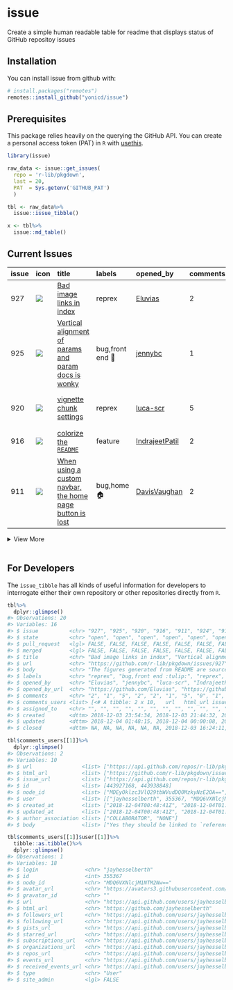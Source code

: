 
<!-- README.md is generated from README.Rmd. Please edit that file -->

# issue

Create a simple human readable table for readme that displays status of
GitHub repositoy issues

## Installation

You can install issue from github with:

``` r
# install.packages("remotes")
remotes::install_github("yonicd/issue")
```

## Prerequisites

This package relies heavily on the querying the GitHub API. You can
create a personal access token (PAT) in `R` with
[usethis](https://usethis.r-lib.org/reference/browse_github_pat.html).

``` r
library(issue)
```

``` r
raw_data <- issue::get_issues(
  repo = 'r-lib/pkgdown',
  last = 20,
  PAT  = Sys.getenv('GITHUB_PAT')
  )

tbl <- raw_data%>%
  issue::issue_tibble()

x <- tbl%>%
  issue::md_table()
```

## Current Issues

| issue | icon                                                                                                                         | title                                                                                                                                                                                                                                                                               | labels                | opened\_by                                          | comments | comments\_users                                                                                                                                                                                                                                                                                                                                                                                                                                                                                                                                                                                                                                                                                                                                                                                                                                                                                                                                                                                                                                                                                                                                                                                                                                                                                                                                                                                                                                                                                                                            | assigned\_to | created             | updated             | closed |
| :---- | :--------------------------------------------------------------------------------------------------------------------------- | :---------------------------------------------------------------------------------------------------------------------------------------------------------------------------------------------------------------------------------------------------------------------------------- | :-------------------- | :-------------------------------------------------- | :------- | :----------------------------------------------------------------------------------------------------------------------------------------------------------------------------------------------------------------------------------------------------------------------------------------------------------------------------------------------------------------------------------------------------------------------------------------------------------------------------------------------------------------------------------------------------------------------------------------------------------------------------------------------------------------------------------------------------------------------------------------------------------------------------------------------------------------------------------------------------------------------------------------------------------------------------------------------------------------------------------------------------------------------------------------------------------------------------------------------------------------------------------------------------------------------------------------------------------------------------------------------------------------------------------------------------------------------------------------------------------------------------------------------------------------------------------------------------------------------------------------------------------------------------------------- | :----------- | :------------------ | :------------------ | :----- |
| 927   | <span title="Open Issue"><img src="https://github.com/yonicd/issue/blob/master/inst/icons/issue-opened.png?raw=true"></span> | <span title="The figures generated from README are sourced from the `man\figures` folder. Should the images be sourced from the copied figures in the `reference/figures/` folder within `docs`?...">[Bad image links in index](https://github.com/r-lib/pkgdown/issues/927)</span> | reprex                | [Eluvias](https://github.com/Eluvias)               | 2        | <span title="Yes they should be linked to `reference/figures`; this is what happens on the pkgdown home page....">[jayhesselberth](https://github.com/r-lib/pkgdown/issues/927#issuecomment-443927168)</span>, <span title="...">[Eluvias](https://github.com/r-lib/pkgdown/issues/927#issuecomment-443938848)</span>                                                                                                                                                                                                                                                                                                                                                                                                                                                                                                                                                                                                                                                                                                                                                                                                                                                                                                                                                                                                                                                                                                                                                                                                                      |              | 2018-12-03 23:54:34 | 2018-12-04 01:48:15 | NA     |
| 925   | <span title="Open Issue"><img src="https://github.com/yonicd/issue/blob/master/inst/icons/issue-opened.png?raw=true"></span> | <span title="Noticed here:...">[Vertical alignment of params and param docs is wonky](https://github.com/r-lib/pkgdown/issues/925)</span>                                                                                                                                           | bug,front end :tulip: | [jennybc](https://github.com/jennybc)               | 1        | <span title="I think we need to vertically align the param value, i.e. `.rows` and `.name_repair` in this example.">[jayhesselberth](https://github.com/r-lib/pkgdown/issues/925#issuecomment-443896155)</span>                                                                                                                                                                                                                                                                                                                                                                                                                                                                                                                                                                                                                                                                                                                                                                                                                                                                                                                                                                                                                                                                                                                                                                                                                                                                                                                            |              | 2018-12-03 21:44:32 | 2018-12-04 00:00:08 | NA     |
| 920   | <span title="Open Issue"><img src="https://github.com/yonicd/issue/blob/master/inst/icons/issue-opened.png?raw=true"></span> | <span title="In package vignettes I usually set some defaults for chunks, such as:...">[vignette chunk settings](https://github.com/r-lib/pkgdown/issues/920)</span>                                                                                                                | reprex                | [luca-scr](https://github.com/luca-scr)             | 5        | <span title="You can update site-wide figure settings in the [yaml config](https://pkgdown.r-lib.org/reference/build_articles.html#figures).">[jayhesselberth](https://github.com/r-lib/pkgdown/issues/920#issuecomment-441631577)</span>, <span title="Thanks for your reply. It seems that the settings about figure in yaml file have effect only on graphs produced by the examples in help pages, but not on graphs produced by vignettes. Furthermore, as mentioned above, settings specified using `opts_chunk$set` are not respected when the vignette is build for the website.">[luca-scr](https://github.com/r-lib/pkgdown/issues/920#issuecomment-441636730)</span>, <span title="I&#39;m surprised this doesn&#39;t have an effect on vignettes as it&#39;s documented in the `build_articles()` section. Can you generate [a reprex](https://github.com/r-lib/pkgdown/blob/master/.github/CONTRIBUTING.md#package-reprexes)?">[jayhesselberth](https://github.com/r-lib/pkgdown/issues/920#issuecomment-441647694)</span>, <span title="You may find at this link https://www.dropbox.com/s/novinalqxo6w4cr/test.zip?dl=0 a simple reproducible example of an R package with website and vignette created using pkgdown::build_site()...">[luca-scr](https://github.com/r-lib/pkgdown/issues/920#issuecomment-441815547)</span>, <span title="This doesn&#39;t look like a regression, so I&#39;m going to leave until another release.">[hadley](https://github.com/r-lib/pkgdown/issues/920#issuecomment-443842830)</span> |              | 2018-11-26 08:05:44 | 2018-12-03 19:41:16 | NA     |
| 916   | <span title="Open Issue"><img src="https://github.com/yonicd/issue/blob/master/inst/icons/issue-opened.png?raw=true"></span> | <span title="With the new release, all `tibble` and `crayon` text are displayed in color in `reference` and `articles`, but the output in `README` files on homepage isn&#39;t. ...">[colorize the `README`](https://github.com/r-lib/pkgdown/issues/916)</span>                    | feature               | [IndrajeetPatil](https://github.com/IndrajeetPatil) | 2        | <span title="@hadley Do you think this is an easy fix for 1.2.1?">[jayhesselberth](https://github.com/r-lib/pkgdown/issues/916#issuecomment-443805432)</span>, <span title="Unfortunately this requires a lot of work in order to preserve my preferred code formatting style.">[hadley](https://github.com/r-lib/pkgdown/issues/916#issuecomment-443810754)</span>                                                                                                                                                                                                                                                                                                                                                                                                                                                                                                                                                                                                                                                                                                                                                                                                                                                                                                                                                                                                                                                                                                                                                                        |              | 2018-11-22 17:36:29 | 2018-12-03 18:13:21 | NA     |
| 911   | <span title="Open Issue"><img src="https://github.com/yonicd/issue/blob/master/inst/icons/issue-opened.png?raw=true"></span> | <span title="One of two things is supposed to happen when you use a custom navbar, as ggplot2 does:...">[When using a custom navbar, the home page button is lost](https://github.com/r-lib/pkgdown/issues/911)</span>                                                              | bug,home :house:      | [DavisVaughan](https://github.com/DavisVaughan)     | 2        | <span title="This bug was probably introduced when fixing #777">[hadley](https://github.com/r-lib/pkgdown/issues/911#issuecomment-440865907)</span>, <span title="I think this might be an off-by-one error. 😱 ">[hadley](https://github.com/r-lib/pkgdown/issues/911#issuecomment-443784110)</span>                                                                                                                                                                                                                                                                                                                                                                                                                                                                                                                                                                                                                                                                                                                                                                                                                                                                                                                                                                                                                                                                                                                                                                                                                                       |              | 2018-11-21 18:02:36 | 2018-12-03 16:57:49 | NA     |

<details>

<summary>View
More</summary>

| issue | icon                                                                                                                                         | title                                                                                                                                                                                                                                                                                                                                 | labels                 | opened\_by                                          | comments | comments\_users                                                                                                                                                                                                                                                                                                                                                                                                                                                                                                                                                                                                                                                                                                                                                                                                                                                                                                                                                                                                                     | assigned\_to | created             | updated             | closed              |
| :---- | :------------------------------------------------------------------------------------------------------------------------------------------- | :------------------------------------------------------------------------------------------------------------------------------------------------------------------------------------------------------------------------------------------------------------------------------------------------------------------------------------ | :--------------------- | :-------------------------------------------------- | :------- | :---------------------------------------------------------------------------------------------------------------------------------------------------------------------------------------------------------------------------------------------------------------------------------------------------------------------------------------------------------------------------------------------------------------------------------------------------------------------------------------------------------------------------------------------------------------------------------------------------------------------------------------------------------------------------------------------------------------------------------------------------------------------------------------------------------------------------------------------------------------------------------------------------------------------------------------------------------------------------------------------------------------------------------- | :----------- | :------------------ | :------------------ | :------------------ |
| 924   | <span title="Open Issue"><img src="https://github.com/yonicd/issue/blob/master/inst/icons/issue-opened.png?raw=true"></span>                 | <span title="Prepare for release: ...">[Release pkgdown 1.2.1](https://github.com/r-lib/pkgdown/issues/924)</span>                                                                                                                                                                                                                    |                        | [hadley](https://github.com/hadley)                 | 1        | <span title="@jayhesselberth can you please tag any other regressions with the 1.2.1 milestone? I want to try and get this out by the end of the week.">[hadley](https://github.com/r-lib/pkgdown/issues/924#issuecomment-443771739)</span>                                                                                                                                                                                                                                                                                                                                                                                                                                                                                                                                                                                                                                                                                                                                                                                         |              | 2018-12-03 16:24:15 | 2018-12-03 16:25:05 | NA                  |
| 915   | <span title="Closed Issue"><img src="https://github.com/yonicd/issue/blob/master/inst/icons/issue-closed.png?raw=true"></span>               | <span title="Because `README.md` is not on the whitelist. Should change to &#39;CNAME&#39;? Or adjust `is_non_pkgdown_site`?">[Deploy instructions create branch that pkgdown won’t write to](https://github.com/r-lib/pkgdown/issues/915)</span>                                                                                     | deploy :airplane:,docs | [hadley](https://github.com/hadley)                 | 5        | <span title="And recommend doing it outside of outside to avoid `.Rproj.user` issues">[hadley](https://github.com/r-lib/pkgdown/issues/915#issuecomment-441075673)</span>, <span title="If we adjust the suggestion for initialization to this:...">[jayhesselberth](https://github.com/r-lib/pkgdown/issues/915#issuecomment-442421868)</span>, <span title="Ooh, I didn&#39;t know about `--allow-empty`. Thanks!">[hadley](https://github.com/r-lib/pkgdown/issues/915#issuecomment-443770901)</span>, <span title="@hadley I think you&#39;ll also need to update `is_non_pkgdown_site()` –– it&#39;s still checking for CNAME....">[jayhesselberth](https://github.com/r-lib/pkgdown/issues/915#issuecomment-443895199)</span>, <span title="But an empty site should be ok too?">[hadley](https://github.com/r-lib/pkgdown/issues/915#issuecomment-443917155)</span>                                                                                                                                                          |              | 2018-11-22 16:15:06 | 2018-12-04 00:00:29 | 2018-12-03 16:24:11 |
| 923   | <span title="Closed Issue"><img src="https://github.com/yonicd/issue/blob/master/inst/icons/issue-closed.png?raw=true"></span>               | <span title="Since that caches the installation">[Recommend remotes::install\_cran in deploy docs](https://github.com/r-lib/pkgdown/issues/923)</span>                                                                                                                                                                                | deploy :airplane:,docs | [hadley](https://github.com/hadley)                 | 0        |                                                                                                                                                                                                                                                                                                                                                                                                                                                                                                                                                                                                                                                                                                                                                                                                                                                                                                                                                                                                                                     |              | 2018-12-03 14:50:17 | 2018-12-03 16:19:49 | 2018-12-03 16:19:48 |
| 918   | <span title="Closed Issue"><img src="https://github.com/yonicd/issue/blob/master/inst/icons/issue-closed.png?raw=true"></span>               | <span title="It seems htmlwidgets&#39; dependencies are no longer included in the `index.Rmd`, and thus do not display....">[htmlwidgets Index.Rmd](https://github.com/r-lib/pkgdown/issues/918)</span>                                                                                                                               | wip                    | [JohnCoene](https://github.com/JohnCoene)           | 1        | <span title="This might be another bug caused by #834?">[jayhesselberth](https://github.com/r-lib/pkgdown/issues/918#issuecomment-441397574)</span>                                                                                                                                                                                                                                                                                                                                                                                                                                                                                                                                                                                                                                                                                                                                                                                                                                                                                 |              | 2018-11-24 20:34:22 | 2018-12-03 12:01:29 | 2018-12-03 12:01:29 |
| 921   | <span title="Closed Issue"><img src="https://github.com/yonicd/issue/blob/master/inst/icons/issue-closed.png?raw=true"></span>               | <span title="The R output from examples in help/reference pages is formatted as...">[R output format from examples in help/reference pages](https://github.com/r-lib/pkgdown/issues/921)</span>                                                                                                                                       | feature                | [luca-scr](https://github.com/luca-scr)             | 5        | <span title="You mean use `##` instead of `#&gt;` for a comment character? That&#39;s the only different I see between your examples.">[jayhesselberth](https://github.com/r-lib/pkgdown/issues/921#issuecomment-441627967)</span>, <span title="yes, exactly.">[luca-scr](https://github.com/r-lib/pkgdown/issues/921#issuecomment-441628567)</span>, <span title="Would have to propagate an alternative prompt string through to `label_lines`....">[jayhesselberth](https://github.com/r-lib/pkgdown/issues/921#issuecomment-441631104)</span>, <span title="I don&#39;t think the benefit of implementing this feature is worth the cost, and I strongly prefer `#&gt;`.">[hadley](https://github.com/r-lib/pkgdown/issues/921#issuecomment-441726640)</span>, <span title="Hi Hadley, thanks for your reply. I can see your point. But, it would be really that hard to include a field in _pkgdown.yaml to set the comment string?...">[luca-scr](https://github.com/r-lib/pkgdown/issues/921#issuecomment-441818156)</span> |              | 2018-11-26 08:12:40 | 2018-11-28 11:42:50 | 2018-11-28 11:42:50 |
| 913   | <span title="Closed Issue"><img src="https://github.com/yonicd/issue/blob/master/inst/icons/issue-closed.png?raw=true"></span>               | <span title="```css...">[Hide sidebar on mobile homepage](https://github.com/r-lib/pkgdown/issues/913)</span>                                                                                                                                                                                                                         | bug                    | [jayhesselberth](https://github.com/jayhesselberth) | 2        | <span title="Aren&#39;t we already doing that?">[hadley](https://github.com/r-lib/pkgdown/issues/913#issuecomment-440866154)</span>, <span title="This bug was introduced in #834....">[jayhesselberth](https://github.com/r-lib/pkgdown/issues/913#issuecomment-441065657)</span>                                                                                                                                                                                                                                                                                                                                                                                                                                                                                                                                                                                                                                                                                                                                                  |              | 2018-11-21 20:14:57 | 2018-11-22 15:55:54 | 2018-11-22 15:55:54 |
| 910   | <span title="Closed Issue"><img src="https://github.com/yonicd/issue/blob/master/inst/icons/issue-closed.png?raw=true"></span>               | <span title="Reprex-ish:...">[Failure on markdown table](https://github.com/r-lib/pkgdown/issues/910)</span>                                                                                                                                                                                                                          |                        | [Bisaloo](https://github.com/Bisaloo)               | 0        |                                                                                                                                                                                                                                                                                                                                                                                                                                                                                                                                                                                                                                                                                                                                                                                                                                                                                                                                                                                                                                     |              | 2018-11-21 16:31:12 | 2018-11-21 19:20:14 | 2018-11-21 19:20:14 |
| 908   | <span title="Closed Issue"><img src="https://github.com/yonicd/issue/blob/master/inst/icons/issue-closed.png?raw=true"></span>               | <span title="I made a commit that did not update any documentation, and that failed with:...">[Commits that don’t update the website fail with auto deploy](https://github.com/r-lib/pkgdown/issues/908)</span>                                                                                                                       | bug,deploy :airplane:  | [DavisVaughan](https://github.com/DavisVaughan)     | 1        | <span title="Alternatively, it looks like I could use the ` --allow-empty` parameter">[hadley](https://github.com/r-lib/pkgdown/issues/908#issuecomment-440334964)</span>                                                                                                                                                                                                                                                                                                                                                                                                                                                                                                                                                                                                                                                                                                                                                                                                                                                           |              | 2018-11-20 16:17:26 | 2018-11-20 16:26:26 | 2018-11-20 16:26:25 |
| 907   | <span title="Closed Issue"><img src="https://github.com/yonicd/issue/blob/master/inst/icons/issue-closed.png?raw=true"></span>               | <span title="I am using `pkgdown` to create a website for a [repo](https://github.com/IndrajeetPatil/devtoolverse) and running `pkgdown::build_site()` works fine locally. But if I go to https://devtoolverse.com/, I get this error-...">[server IP address could not be found](https://github.com/r-lib/pkgdown/issues/907)</span> |                        | [IndrajeetPatil](https://github.com/IndrajeetPatil) | 1        | <span title="That sounds like a domain name configuration problem and hence is not a pkgdown problem.">[hadley](https://github.com/r-lib/pkgdown/issues/907#issuecomment-440331570)</span>                                                                                                                                                                                                                                                                                                                                                                                                                                                                                                                                                                                                                                                                                                                                                                                                                                          |              | 2018-11-20 15:59:09 | 2018-11-20 16:15:51 | 2018-11-20 16:15:51 |
| 922   | <span title="Merged Pull Request"><img src="https://github.com/yonicd/issue/blob/master/inst/icons/pull-request-merged.png?raw=true"></span> | <span title="This PR allows parameters to be passed from `deploy_site_github()` to `build_site()`, which is the documented behavior but is not implemented.">[Pass params from deploy\_site\_github to build\_site](https://github.com/r-lib/pkgdown/pull/922)</span>                                                                 |                        | [noamross](https://github.com/noamross)             | 2        | <span title="Done, rebased and squashed.">[noamross](https://github.com/r-lib/pkgdown/pull/922#issuecomment-443792511)</span>, <span title="Thanks!">[hadley](https://github.com/r-lib/pkgdown/pull/922#issuecomment-443810505)</span>                                                                                                                                                                                                                                                                                                                                                                                                                                                                                                                                                                                                                                                                                                                                                                                              |              | 2018-11-29 11:56:16 | 2018-12-03 18:12:33 | 2018-12-03 18:12:30 |
| 919   | <span title="Merged Pull Request"><img src="https://github.com/yonicd/issue/blob/master/inst/icons/pull-request-merged.png?raw=true"></span> | <span title="Fixes #918">[Add headers to home template](https://github.com/r-lib/pkgdown/pull/919)</span>                                                                                                                                                                                                                             |                        | [jayhesselberth](https://github.com/jayhesselberth) | 2        | <span title="@hadley Before merging, can you check the `content-article.html` template to see if we need to copy anything else into the `content-home.html` template?...">[jayhesselberth](https://github.com/r-lib/pkgdown/pull/919#issuecomment-441398108)</span>, <span title="I don&#39;t think that block is currently used, but probably should be included for the sake of completeness.">[hadley](https://github.com/r-lib/pkgdown/pull/919#issuecomment-443551801)</span>                                                                                                                                                                                                                                                                                                                                                                                                                                                                                                                                                  |              | 2018-11-24 21:51:52 | 2018-12-03 16:03:23 | 2018-12-03 12:01:29 |
| 917   | <span title="Merged Pull Request"><img src="https://github.com/yonicd/issue/blob/master/inst/icons/pull-request-merged.png?raw=true"></span> | <span title="&#39;longer&#39; was originally there: https://github.com/r-lib/pkgdown/commit/18e30a57aa7781808cb2cc18c6bae855201de9bb#diff-8312ad0561ef661716b48d09478362f3R3...">[replace ‘longer’](https://github.com/r-lib/pkgdown/pull/917)</span>                                                                                 |                        | [wibeasley](https://github.com/wibeasley)           | 0        |                                                                                                                                                                                                                                                                                                                                                                                                                                                                                                                                                                                                                                                                                                                                                                                                                                                                                                                                                                                                                                     |              | 2018-11-23 04:41:27 | 2018-11-23 14:12:40 | 2018-11-23 14:12:39 |
| 914   | <span title="Merged Pull Request"><img src="https://github.com/yonicd/issue/blob/master/inst/icons/pull-request-merged.png?raw=true"></span> | <span title="Fixes #913">[Hide sidebar on mobile home pages.](https://github.com/r-lib/pkgdown/pull/914)</span>                                                                                                                                                                                                                       |                        | [jayhesselberth](https://github.com/jayhesselberth) | 0        |                                                                                                                                                                                                                                                                                                                                                                                                                                                                                                                                                                                                                                                                                                                                                                                                                                                                                                                                                                                                                                     |              | 2018-11-22 15:43:52 | 2018-11-22 18:37:09 | 2018-11-22 15:55:54 |
| 912   | <span title="Merged Pull Request"><img src="https://github.com/yonicd/issue/blob/master/inst/icons/pull-request-merged.png?raw=true"></span> | <span title="Fixes #910. Closes #868.">[Fix html table class tweaking](https://github.com/r-lib/pkgdown/pull/912)</span>                                                                                                                                                                                                              |                        | [jayhesselberth](https://github.com/jayhesselberth) | 0        |                                                                                                                                                                                                                                                                                                                                                                                                                                                                                                                                                                                                                                                                                                                                                                                                                                                                                                                                                                                                                                     |              | 2018-11-21 18:49:12 | 2018-11-21 19:44:32 | 2018-11-21 19:20:14 |
| 909   | <span title="Merged Pull Request"><img src="https://github.com/yonicd/issue/blob/master/inst/icons/pull-request-merged.png?raw=true"></span> | <span title="">[Copy edits, mostly wordos](https://github.com/r-lib/pkgdown/pull/909)</span>                                                                                                                                                                                                                                          |                        | [jennybc](https://github.com/jennybc)               | 1        | <span title="Thanks!">[jayhesselberth](https://github.com/r-lib/pkgdown/pull/909#issuecomment-440346159)</span>                                                                                                                                                                                                                                                                                                                                                                                                                                                                                                                                                                                                                                                                                                                                                                                                                                                                                                                     |              | 2018-11-20 16:52:15 | 2018-11-20 16:54:02 | 2018-11-20 16:53:58 |

</details>

<br>

## For Developers

The `issue_tibble` has all kinds of useful information for developers to
interrogate either their own repository or other repositories directly
from `R`.

``` r
tbl%>%
  dplyr::glimpse()
#> Observations: 20
#> Variables: 16
#> $ issue          <chr> "927", "925", "920", "916", "911", "924", "915"...
#> $ state          <chr> "open", "open", "open", "open", "open", "open",...
#> $ pull_request   <lgl> FALSE, FALSE, FALSE, FALSE, FALSE, FALSE, FALSE...
#> $ merged         <lgl> FALSE, FALSE, FALSE, FALSE, FALSE, FALSE, FALSE...
#> $ title          <chr> "Bad image links in index", "Vertical alignment...
#> $ url            <chr> "https://github.com/r-lib/pkgdown/issues/927", ...
#> $ body           <chr> "The figures generated from README are sourced ...
#> $ labels         <chr> "reprex", "bug,front end :tulip:", "reprex", "f...
#> $ opened_by      <chr> "Eluvias", "jennybc", "luca-scr", "IndrajeetPat...
#> $ opened_by_url  <chr> "https://github.com/Eluvias", "https://github.c...
#> $ comments       <chr> "2", "1", "5", "2", "2", "1", "5", "0", "1", "5...
#> $ comments_users <list> [<# A tibble: 2 x 10,   url   html_url issue_u...
#> $ assigned_to    <chr> "", "", "", "", "", "", "", "", "", "", "", "",...
#> $ created        <dttm> 2018-12-03 23:54:34, 2018-12-03 21:44:32, 2018...
#> $ updated        <dttm> 2018-12-04 01:48:15, 2018-12-04 00:00:08, 2018...
#> $ closed         <dttm> NA, NA, NA, NA, NA, NA, 2018-12-03 16:24:11, 2...
```

``` r
tbl$comments_users[[1]]%>%
  dplyr::glimpse()
#> Observations: 2
#> Variables: 10
#> $ url                <list> ["https://api.github.com/repos/r-lib/pkgdo...
#> $ html_url           <list> ["https://github.com/r-lib/pkgdown/issues/...
#> $ issue_url          <list> ["https://api.github.com/repos/r-lib/pkgdo...
#> $ id                 <list> [443927168, 443938848]
#> $ node_id            <list> ["MDEyOklzc3VlQ29tbWVudDQ0MzkyNzE2OA==", "...
#> $ user               <list> [["jayhesselberth", 355367, "MDQ6VXNlcjM1N...
#> $ created_at         <list> ["2018-12-04T00:48:41Z", "2018-12-04T01:48...
#> $ updated_at         <list> ["2018-12-04T00:48:41Z", "2018-12-04T01:48...
#> $ author_association <list> ["COLLABORATOR", "NONE"]
#> $ body               <list> ["Yes they should be linked to `reference/...
```

``` r
tbl$comments_users[[1]]$user[[1]]%>%
  tibble::as.tibble()%>%
  dplyr::glimpse()
#> Observations: 1
#> Variables: 18
#> $ login               <chr> "jayhesselberth"
#> $ id                  <int> 355367
#> $ node_id             <chr> "MDQ6VXNlcjM1NTM2Nw=="
#> $ avatar_url          <chr> "https://avatars3.githubusercontent.com/u/...
#> $ gravatar_id         <chr> ""
#> $ url                 <chr> "https://api.github.com/users/jayhesselberth"
#> $ html_url            <chr> "https://github.com/jayhesselberth"
#> $ followers_url       <chr> "https://api.github.com/users/jayhesselber...
#> $ following_url       <chr> "https://api.github.com/users/jayhesselber...
#> $ gists_url           <chr> "https://api.github.com/users/jayhesselber...
#> $ starred_url         <chr> "https://api.github.com/users/jayhesselber...
#> $ subscriptions_url   <chr> "https://api.github.com/users/jayhesselber...
#> $ organizations_url   <chr> "https://api.github.com/users/jayhesselber...
#> $ repos_url           <chr> "https://api.github.com/users/jayhesselber...
#> $ events_url          <chr> "https://api.github.com/users/jayhesselber...
#> $ received_events_url <chr> "https://api.github.com/users/jayhesselber...
#> $ type                <chr> "User"
#> $ site_admin          <lgl> FALSE
```
